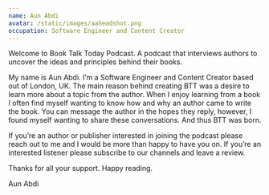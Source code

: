```yaml
---
name: Aun Abdi
avatar: /static/images/aaheadshot.png
occupation: Software Engineer and Content Creator
---
```


Welcome to Book Talk Today Podcast. A podcast that interviews authors to uncover the ideas and principles behind their books.

My name is Aun Abdi. I’m a Software Engineer and Content Creator based out of London, UK. The main reason behind creating BTT was a desire to learn more about a topic from the author. When I enjoy learning from a book I often find myself wanting to know how and why an author came to write the book. You can message the author in the hopes they reply, however, I found myself wanting to share these conversations. And thus BTT was born.

If you’re an author or publisher interested in joining the podcast please reach out to me and I would be more than happy to have you on. If you’re an interested listener please subscribe to our channels and leave a review.

Thanks for all your support. Happy reading.

Aun Abdi

